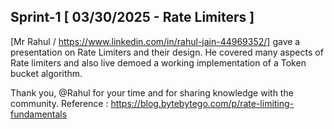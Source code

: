 ## Sprint-1 [ 03/30/2025 - Rate Limiters ]
[Mr Rahul / https://www.linkedin.com/in/rahul-jain-44969352/] gave a presentation on Rate Limiters and their design. He covered many aspects of Rate limiters and also live demoed a working implementation of a Token bucket algorithm.

Thank you, @Rahul for your time and for sharing knowledge with the community.
Reference : https://blog.bytebytego.com/p/rate-limiting-fundamentals

